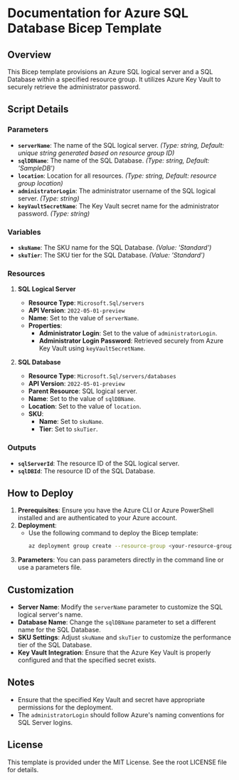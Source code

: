 # Documentation for Azure SQL Database Bicep Template

## Overview
This Bicep template provisions an Azure SQL logical server and a SQL Database within a specified resource group. It utilizes Azure Key Vault to securely retrieve the administrator password.

## Script Details

### Parameters
- **`serverName`**: The name of the SQL logical server. *(Type: string, Default: unique string generated based on resource group ID)*
- **`sqlDBName`**: The name of the SQL Database. *(Type: string, Default: 'SampleDB')*
- **`location`**: Location for all resources. *(Type: string, Default: resource group location)*
- **`administratorLogin`**: The administrator username of the SQL logical server. *(Type: string)*
- **`keyVaultSecretName`**: The Key Vault secret name for the administrator password. *(Type: string)*

### Variables
- **`skuName`**: The SKU name for the SQL Database. *(Value: 'Standard')*
- **`skuTier`**: The SKU tier for the SQL Database. *(Value: 'Standard')*

### Resources
1. **SQL Logical Server**
   - **Resource Type**: `Microsoft.Sql/servers`
   - **API Version**: `2022-05-01-preview`
   - **Name**: Set to the value of `serverName`.
   - **Properties**:
     - **Administrator Login**: Set to the value of `administratorLogin`.
     - **Administrator Login Password**: Retrieved securely from Azure Key Vault using `keyVaultSecretName`.

2. **SQL Database**
   - **Resource Type**: `Microsoft.Sql/servers/databases`
   - **API Version**: `2022-05-01-preview`
   - **Parent Resource**: SQL logical server.
   - **Name**: Set to the value of `sqlDBName`.
   - **Location**: Set to the value of `location`.
   - **SKU**:
     - **Name**: Set to `skuName`.
     - **Tier**: Set to `skuTier`.

### Outputs
- **`sqlServerId`**: The resource ID of the SQL logical server.
- **`sqlDBId`**: The resource ID of the SQL Database.

## How to Deploy
1. **Prerequisites**: Ensure you have the Azure CLI or Azure PowerShell installed and are authenticated to your Azure account.
2. **Deployment**:
   - Use the following command to deploy the Bicep template:
     ```bash
     az deployment group create --resource-group <your-resource-group> --template-file <path-to-your-bicep-file>.bicep
     ```
3. **Parameters**: You can pass parameters directly in the command line or use a parameters file.

## Customization
- **Server Name**: Modify the `serverName` parameter to customize the SQL logical server's name.
- **Database Name**: Change the `sqlDBName` parameter to set a different name for the SQL Database.
- **SKU Settings**: Adjust `skuName` and `skuTier` to customize the performance tier of the SQL Database.
- **Key Vault Integration**: Ensure that the Azure Key Vault is properly configured and that the specified secret exists.

## Notes
- Ensure that the specified Key Vault and secret have appropriate permissions for the deployment.
- The `administratorLogin` should follow Azure's naming conventions for SQL Server logins.

## License
This template is provided under the MIT License. See the root LICENSE file for details.
